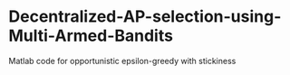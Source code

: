 # Decentralized-AP-selection-using-Multi-Armed-Bandits
Matlab code for opportunistic epsilon-greedy with stickiness
